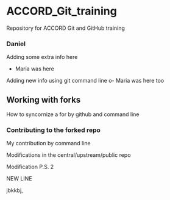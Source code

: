 # ACCORD_Git_training
Repository for ACCORD Git and GitHub training 

### Daniel 
Adding some extra info here
- Maria was here

Adding new info using git command line
o- Maria was here too

## Working with forks

How to syncornize a for by github and command line

### Contributing to the forked repo

My contribution by command line 

Modifications in the central/upstream/public repo 

Modification P.S. 2

NEW LINE



jbkkbj,

